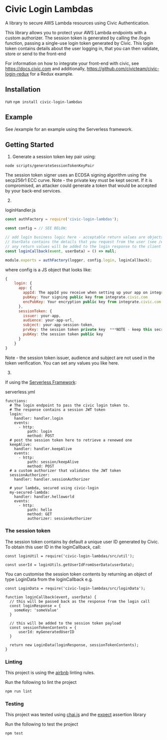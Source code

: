 # Civic Login Lambdas

A library to secure AWS Lambda resources using Civic Authentication.

This library allows you to protect your AWS Lambda endpoints with a custom authorizer. The session token is generated by calling the /login function,
passing a single-use login token generated by Civic. This login token contains details about the user logging in, that you can then validate, store
or send to the front-end

For information on how to integrate your front-end with civic, see https://docs.civic.com and additionally,
https://github.com/civicteam/civic-login-redux for a Redux example.

## Installation

run `npm install civic-login-lambdas`

## Example

See /example for an example using the Serverless framework.

## Getting Started

1. Generate a session token key pair using:

```
node scripts/generateSessionTokenKeyPair
```

The session token signer uses an ECDSA signing algorithm using the secp256r1 ECC curve.
Note - the private key must be kept secret. If it is compromised, an attacker could generate a token that would be accepted by your back-end services.

2.

loginHandler.js

``` javascript
const authFactory = require('civic-login-lambdas');

const config = // SEE BELOW;

// add login business logic here - acceptable return values are objects, promises or null.
// UserData contains the details that you request from the user (see /example for a sample loginCallback)
// any return values will be added to the login response to the client
const loginCallback(event, userData) = () => null;

module.exports = authFactory(logger, config.login, loginCallback);
```

where config is a JS object that looks like:

``` javascript
{
    login: {
      app: {
        appId: The appId you receive when setting up your app on integrate.civic.com,
        pubKey: Your signing public key from integrate.civic.com
        encPubKey: Your encryption public key from integrate.civic.com
      },
      sessionToken: {
        issuer: your-app,
        audience: your-app-url,
        subject: your-app-session-token,
        prvKey: the session token private key  ***NOTE - keep this secret!***
        pubKey: the session token public key
      }
    }
}
```
Note - the session token issuer, audience and subject are not used in the token verification. You can set any values you like here.

3.

If using the [Serverless Framework](https://serverless.com/):

serverless.yml
```
functions:
  # The login endpoint to pass the civic login token to.
  # The response contains a session JWT token
  login:
    handler: handler.login
    events:
      - http:
          path: login
          method: POST
  # post the session token here to retrieve a renewed one
  keepAlive:
    handler: handler.keepAlive
    events:
      - http:
          path: session/keepAlive
          method: POST
  # a custom authorizer that validates the JWT token
  sessionAuthorizer:
    handler: handler.sessionAuthorizer

  # your lambda, secured using civic-login
  my-secured-lambda:
    handler: handler.helloworld
    events:
      - http:
          path: hello
          method: GET
          authorizer: sessionAuthorizer
```

### The session token

The session token contains by default a unique user ID generated by Civic. To obtain this user ID in the loginCallback, call:

```
const loginUtil = require('civic-login-lambdas/src/util');

const userId = loginUtils.getUserIdFromUserData(userData);
```

You can customise the session token contents by returning an object of type LoginData from the loginCallback e.g.

```
const LoginData = require('civic-login-lambdas/src/loginData');

function loginCallback(event, userData) {
  // this will be passed back as the response from the login call
  const loginResponse = {
    someKey: 'someValue'
  }

  // this will be added to the session token payload
  const sessionTokenContents = {
      userId: myGeneratedUserID
  }

  return new LoginData(loginResponse, sessionTokenContents);
}
```

### Linting 

This project is using the [airbnb](https://github.com/airbnb/javascript) linting rules.

Run the following to lint the project
```
npm run lint
```

### Testing

This project was tested using [chai.js](http://www.chaijs.com/) and the [expect](http://www.chaijs.com/api/bdd/) assertion library

Run the following to test the project
```
npm test
```
